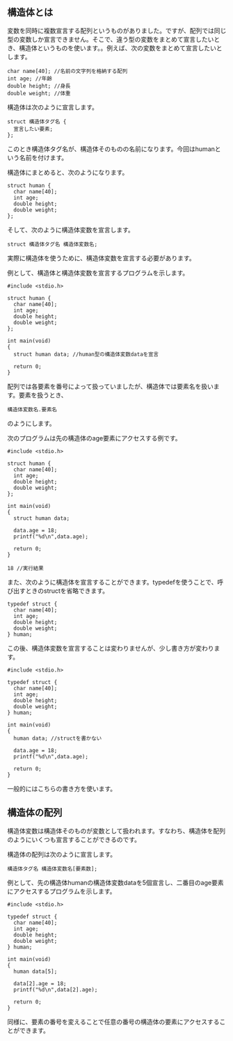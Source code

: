 ## 構造体とは
変数を同時に複数宣言する配列というものがありました。ですが、配列では同じ型の変数しか宣言できません。そこで、違う型の変数をまとめて宣言したいとき、構造体というものを使います。。例えば、次の変数をまとめて宣言したいとします。
```
char name[40]; //名前の文字列を格納する配列
int age; //年齢
double height; //身長
double weight; //体重
```

構造体は次のように宣言します。
```
struct 構造体タグ名 { 
  宣言したい要素;
};
```
このとき構造体タグ名が、構造体そのものの名前になります。今回はhumanという名前を付けます。

構造体にまとめると、次のようになります。
```
struct human {
  char name[40];
  int age;
  double height;
  double weight;
};
```

そして、次のように構造体変数を宣言します。
```
struct 構造体タグ名 構造体変数名;
```
実際に構造体を使うために、構造体変数を宣言する必要があります。

例として、構造体と構造体変数を宣言するプログラムを示します。
```
#include <stdio.h>

struct human {
  char name[40];
  int age;
  double height;
  double weight;
};

int main(void)
{
  struct human data; //human型の構造体変数dataを宣言

  return 0;
}
```

配列では各要素を番号によって扱っていましたが、構造体では要素名を扱います。要素を扱うとき、
```
構造体変数名.要素名
```
のようにします。

次のプログラムは先の構造体のage要素にアクセスする例です。
```
#include <stdio.h>

struct human {
  char name[40];
  int age;
  double height;
  double weight;
};

int main(void)
{
  struct human data;

  data.age = 18;
  printf("%d\n",data.age);

  return 0;
}
```

```
18 //実行結果
```

また、次のように構造体を宣言することができます。typedefを使うことで、呼び出すときのstructを省略できます。
```
typedef struct {
  char name[40];
  int age;
  double height;
  double weight;
} human;
```

この後、構造体変数を宣言することは変わりませんが、少し書き方が変わります。
```
#include <stdio.h>

typedef struct {
  char name[40];
  int age;
  double height;
  double weight;
} human;

int main(void)
{
  human data; //structを書かない

  data.age = 18;
  printf("%d\n",data.age);

  return 0;
}
```

一般的にはこちらの書き方を使います。


## 構造体の配列
構造体変数は構造体そのものが変数として扱われます。すなわち、構造体を配列のようにいくつも宣言することができるのです。

構造体の配列は次のように宣言します。
```
構造体タグ名 構造体変数名[要素数];
```

例として、先の構造体humanの構造体変数dataを5個宣言し、二番目のage要素にアクセスするプログラムを示します。
```
#include <stdio.h>

typedef struct {
  char name[40];
  int age;
  double height;
  double weight;
} human;

int main(void)
{
  human data[5];

  data[2].age = 18;
  printf("%d\n",data[2].age);

  return 0;
}
```

同様に、要素の番号を変えることで任意の番号の構造体の要素にアクセスすることができます。
